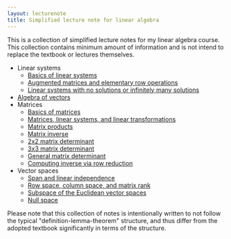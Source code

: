 ```yaml
---
layout: lecturenote
title: Simplified lecture note for linear algebra
---
```


This is a collection of simplified lecture notes for my linear algebra course.
This collection contains minimum amount of information
and is not intend to replace the textbook or lectures themselves.

- Linear systems
  - [Basics of linear systems](linear-systems/)
  - [Augmented matrices and elementary row operations](row-operations/)
  - [Linear systems with no solutions or infinitely many solutions](nonunique/)
- [Algebra of vectors](vectors/)
- Matrices
  - [Basics of matrices](matrices/)
  - [Matrices, linear systems, and linear transformations](matrix-connections/)
  - [Matrix products](matrix-product/)
  - [Matrix inverse](inverse/)
  - [2x2 matrix determinant](determinant-2x2/)
  - [3x3 matrix determinant](determinant-3x3/)
  - [General matrix determinant](determinant-general/)
  - [Computing inverse via row reduction](inverse-computation/)
- Vector spaces
  - [Span and linear independence](independence/)
  - [Row space, column space, and matrix rank](rank/)
  - [Subspace of the Euclidean vector spaces](space/)
  - [Null space](null/)

Please note that this collection of notes is intentionally written
to not follow the typical "definition-lemma-theorem" structure,
and thus differ from the adopted textbook significantly in terms of the structure.
